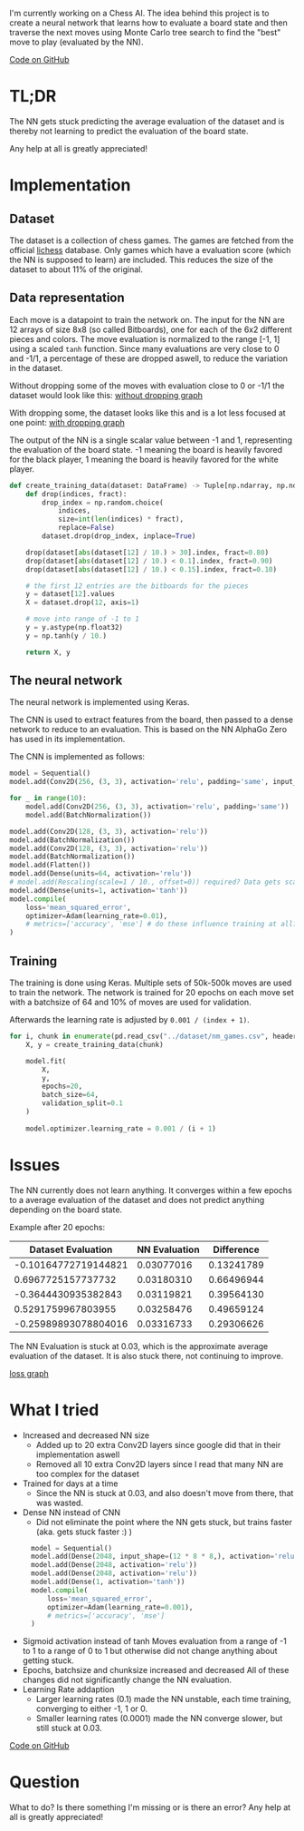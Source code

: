 I'm currently working on a Chess AI.
The idea behind this project is to create a neural network that learns how to evaluate a board state and then traverse the next moves using Monte Carlo tree search to find the "best" move to play (evaluated by the NN).

[Code on GitHub](https://github.com/BertilBraun/ChessBot)

# TL;DR

The NN gets stuck predicting the average evaluation of the dataset and is thereby not learning to predict the evaluation of the board state. 

Any help at all is greatly appreciated!


# Implementation

## Dataset

The dataset is a collection of chess games. The games are fetched from the official [lichess](https://database.lichess.org/) database.
Only games which have a evaluation score (which the NN is supposed to learn) are included.
This reduces the size of the dataset to about 11% of the original.

## Data representation

Each move is a datapoint to train the network on.
The input for the NN are 12 arrays of size 8x8 (so called Bitboards), one for each of the 6x2 different pieces and colors.
The move evaluation is normalized to the range [-1, 1] using a scaled `tanh` function.
Since many evaluations are very close to 0 and -1/1, a percentage of these are dropped aswell, to reduce the variation in the dataset.

Without dropping some of the moves with evaluation close to 0 or -1/1 the dataset would look like this:
[without dropping graph](https://raw.githubusercontent.com/BertilBraun/ChessBot/master/docs/non_dropped.png)

With dropping some, the dataset looks like this and is a lot less focused at one point:
[with dropping graph](https://raw.githubusercontent.com/BertilBraun/ChessBot/master/docs/dropped.png)


The output of the NN is a single scalar value between -1 and 1, representing the evaluation of the board state. -1 meaning the board is heavily favored for the black player, 1 meaning the board is heavily favored for the white player.

```python
def create_training_data(dataset: DataFrame) -> Tuple[np.ndarray, np.ndarray]:
    def drop(indices, fract):
        drop_index = np.random.choice(
            indices,
            size=int(len(indices) * fract),
            replace=False)
        dataset.drop(drop_index, inplace=True)

    drop(dataset[abs(dataset[12] / 10.) > 30].index, fract=0.80)
    drop(dataset[abs(dataset[12] / 10.) < 0.1].index, fract=0.90)
    drop(dataset[abs(dataset[12] / 10.) < 0.15].index, fract=0.10)

    # the first 12 entries are the bitboards for the pieces
    y = dataset[12].values
    X = dataset.drop(12, axis=1)

    # move into range of -1 to 1
    y = y.astype(np.float32)
    y = np.tanh(y / 10.)

    return X, y
```

## The neural network

The neural network is implemented using Keras.

The CNN is used to extract features from the board, then passed to a dense network to reduce to an evaluation. This is based on the NN AlphaGo Zero has used in its implementation.

The CNN is implemented as follows:

```python
model = Sequential()
model.add(Conv2D(256, (3, 3), activation='relu', padding='same', input_shape=(12, 8, 8, 1)))

for _ in range(10):
    model.add(Conv2D(256, (3, 3), activation='relu', padding='same'))
    model.add(BatchNormalization())

model.add(Conv2D(128, (3, 3), activation='relu'))
model.add(BatchNormalization())
model.add(Conv2D(128, (3, 3), activation='relu'))
model.add(BatchNormalization())
model.add(Flatten())
model.add(Dense(units=64, activation='relu'))
# model.add(Rescaling(scale=1 / 10., offset=0)) required? Data gets scaled in create_training_data, does the Network learn that/does doing that explicitly help?
model.add(Dense(units=1, activation='tanh'))
model.compile(
    loss='mean_squared_error',
    optimizer=Adam(learning_rate=0.01),
    # metrics=['accuracy', 'mse'] # do these influence training at all?
)
```

## Training

The training is done using Keras.
Multiple sets of 50k-500k moves are used to train the network.
The network is trained for 20 epochs on each move set with a batchsize of 64 and 10% of moves are used for validation.

Afterwards the learning rate is adjusted by `0.001 / (index + 1)`.

```python
for i, chunk in enumerate(pd.read_csv("../dataset/nm_games.csv", header=None, chunksize=100000)):
    X, y = create_training_data(chunk)

    model.fit(
        X,
        y,
        epochs=20,
        batch_size=64,
        validation_split=0.1
    )
    
    model.optimizer.learning_rate = 0.001 / (i + 1)
```

# Issues

The NN currently does not learn anything. It converges within a few epochs to a average evaluation of the dataset and does not predict anything depending on the board state.

Example after 20 epochs:

| Dataset Evaluation   |   NN Evaluation  |   Difference |
| -------------------- | ---------------- | ------------ |
|-0.10164772719144821  |   0.03077016     |   0.13241789 |
| 0.6967725157737732   |   0.03180310     |   0.66496944 |
|-0.3644430935382843   |   0.03119821     |   0.39564130 |
| 0.5291759967803955   |   0.03258476     |   0.49659124 |
|-0.25989893078804016  |   0.03316733     |   0.29306626 |


The NN Evaluation is stuck at 0.03, which is the approximate average evaluation of the dataset.
It is also stuck there, not continuing to improve.

[loss graph](https://raw.githubusercontent.com/BertilBraun/ChessBot/master/docs/loss.png)

# What I tried

- Increased and decreased NN size
  - Added up to 20 extra Conv2D layers since google did that in their implementation aswell
  - Removed all 10 extra Conv2D layers since I read that many NN are too complex for the dataset
- Trained for days at a time
  - Since the NN is stuck at 0.03, and also doesn't move from there, that was wasted.
- Dense NN instead of CNN
  - Did not eliminate the point where the NN gets stuck, but trains faster (aka. gets stuck faster :) )
  ```python
    model = Sequential()
    model.add(Dense(2048, input_shape=(12 * 8 * 8,), activation='relu'))
    model.add(Dense(2048, activation='relu'))
    model.add(Dense(2048, activation='relu'))
    model.add(Dense(1, activation='tanh'))
    model.compile(
        loss='mean_squared_error',
        optimizer=Adam(learning_rate=0.001),
        # metrics=['accuracy', 'mse']
    )
   ```
- Sigmoid activation instead of tanh
  Moves evaluation from a range of -1 to 1 to a range of 0 to 1 but otherwise did not change anything about getting stuck.
- Epochs, batchsize and chunksize increased and decreased
  All of these changes did not significantly change the NN evaluation.
- Learning Rate addaption
  - Larger learning rates (0.1) made the NN unstable, each time training, converging to either -1, 1 or 0.
  - Smaller learning rates (0.0001) made the NN converge slower, but still stuck at 0.03.


[Code on GitHub](https://github.com/BertilBraun/ChessBot)

# Question

What to do? Is there something I'm missing or is there an error?
Any help at all is greatly appreciated!